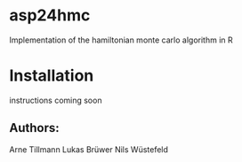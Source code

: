 # asp24hmc

Implementation of the hamiltonian monte carlo algorithm in R

# Installation

instructions coming soon 

## Authors:
Arne Tillmann
Lukas Brüwer
Nils Wüstefeld


